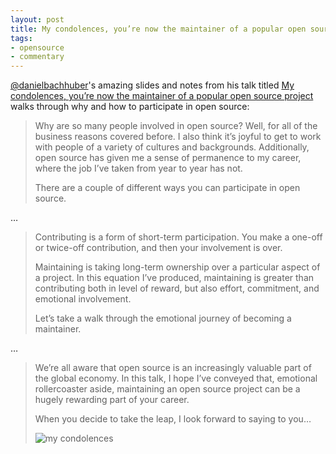 ```yaml
---
layout: post
title: My condolences, you’re now the maintainer of a popular open source project
tags:
- opensource
- commentary
---
```


[@danielbachhuber](https://twitter.com/danielbachhuber)'s amazing slides and notes from his talk titled [My condolences, you’re now the maintainer of a popular open source project](https://runcommand.io/2016/06/26/my-condolences-youre-now-the-maintainer-of-a-popular-open-source-project/) walks through why and how to participate in open source:

> Why are so many people involved in open source? Well, for all of the business reasons covered before. I also think it’s joyful to get to work with people of a variety of cultures and backgrounds. Additionally, open source has given me a sense of permanence to my career, where the job I’ve taken from year to year has not.
>
> There are a couple of different ways you can participate in open source.

…

> Contributing is a form of short-term participation. You make a one-off or twice-off contribution, and then your involvement is over.
>
>Maintaining is taking long-term ownership over a particular aspect of a project. In this equation I’ve produced, maintaining is greater than contributing both in level of reward, but also effort, commitment, and emotional involvement.
>
> Let’s take a walk through the emotional journey of becoming a maintainer.

…

> We’re all aware that open source is an increasingly valuable part of the global economy. In this talk, I hope I’ve conveyed that, emotional rollercoaster aside, maintaining an open source project can be a hugely rewarding part of your career.
>
> When you decide to take the leap, I look forward to saying to you…
>
> ![my condolences](https://runcommand.io/wp-content/uploads/2016/06/201606presentation-wceu.019-1024x576.png)

